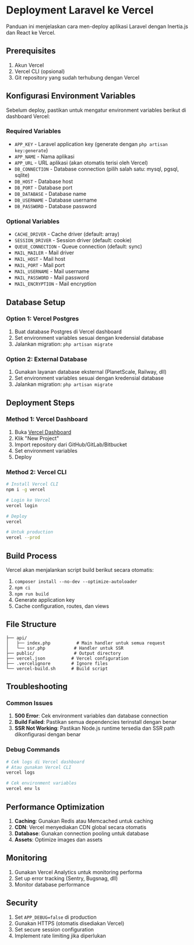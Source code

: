 # Deployment Laravel ke Vercel

Panduan ini menjelaskan cara men-deploy aplikasi Laravel dengan Inertia.js dan React ke Vercel.

## Prerequisites

1. Akun Vercel
2. Vercel CLI (opsional)
3. Git repository yang sudah terhubung dengan Vercel

## Konfigurasi Environment Variables

Sebelum deploy, pastikan untuk mengatur environment variables berikut di dashboard Vercel:

### Required Variables
- `APP_KEY` - Laravel application key (generate dengan `php artisan key:generate`)
- `APP_NAME` - Nama aplikasi
- `APP_URL` - URL aplikasi (akan otomatis terisi oleh Vercel)
- `DB_CONNECTION` - Database connection (pilih salah satu: mysql, pgsql, sqlite)
- `DB_HOST` - Database host
- `DB_PORT` - Database port
- `DB_DATABASE` - Database name
- `DB_USERNAME` - Database username
- `DB_PASSWORD` - Database password

### Optional Variables
- `CACHE_DRIVER` - Cache driver (default: array)
- `SESSION_DRIVER` - Session driver (default: cookie)
- `QUEUE_CONNECTION` - Queue connection (default: sync)
- `MAIL_MAILER` - Mail driver
- `MAIL_HOST` - Mail host
- `MAIL_PORT` - Mail port
- `MAIL_USERNAME` - Mail username
- `MAIL_PASSWORD` - Mail password
- `MAIL_ENCRYPTION` - Mail encryption

## Database Setup

### Option 1: Vercel Postgres
1. Buat database Postgres di Vercel dashboard
2. Set environment variables sesuai dengan kredensial database
3. Jalankan migration: `php artisan migrate`

### Option 2: External Database
1. Gunakan layanan database eksternal (PlanetScale, Railway, dll)
2. Set environment variables sesuai dengan kredensial database
3. Jalankan migration: `php artisan migrate`

## Deployment Steps

### Method 1: Vercel Dashboard
1. Buka [Vercel Dashboard](https://vercel.com/dashboard)
2. Klik "New Project"
3. Import repository dari GitHub/GitLab/Bitbucket
4. Set environment variables
5. Deploy

### Method 2: Vercel CLI
```bash
# Install Vercel CLI
npm i -g vercel

# Login ke Vercel
vercel login

# Deploy
vercel

# Untuk production
vercel --prod
```

## Build Process

Vercel akan menjalankan script build berikut secara otomatis:

1. `composer install --no-dev --optimize-autoloader`
2. `npm ci`
3. `npm run build`
4. Generate application key
5. Cache configuration, routes, dan views

## File Structure

```
├── api/
│   ├── index.php          # Main handler untuk semua request
│   └── ssr.php           # Handler untuk SSR
├── public/               # Output directory
├── vercel.json          # Vercel configuration
├── .vercelignore        # Ignore files
└── vercel-build.sh      # Build script
```

## Troubleshooting

### Common Issues

1. **500 Error**: Cek environment variables dan database connection
2. **Build Failed**: Pastikan semua dependencies terinstall dengan benar
3. **SSR Not Working**: Pastikan Node.js runtime tersedia dan SSR path dikonfigurasi dengan benar

### Debug Commands

```bash
# Cek logs di Vercel dashboard
# Atau gunakan Vercel CLI
vercel logs

# Cek environment variables
vercel env ls
```

## Performance Optimization

1. **Caching**: Gunakan Redis atau Memcached untuk caching
2. **CDN**: Vercel menyediakan CDN global secara otomatis
3. **Database**: Gunakan connection pooling untuk database
4. **Assets**: Optimize images dan assets

## Monitoring

1. Gunakan Vercel Analytics untuk monitoring performa
2. Set up error tracking (Sentry, Bugsnag, dll)
3. Monitor database performance

## Security

1. Set `APP_DEBUG=false` di production
2. Gunakan HTTPS (otomatis disediakan Vercel)
3. Set secure session configuration
4. Implement rate limiting jika diperlukan